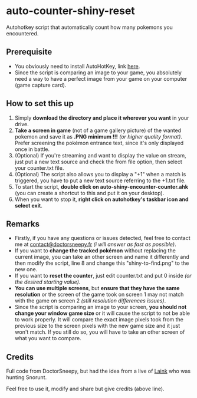# auto-counter-shiny-reset

Autohotkey script that automatically count how many pokemons you encountered.

## Prerequisite

- You obviously need to install AutoHotKey, link [here](https://www.autohotkey.com).
- Since the script is comparing an image to your game, you absolutely need a way to have a perfect image from your game on your computer (game capture card).

## How to set this up

1. Simply **download the directory and place it wherever you want** in your drive.
2. **Take a screen in game** (not of a game gallery picture) of the wanted pokemon and save it as **.PNG minimum !!!** *(or higher quality format)*. Prefer screening the pokémon entrance text, since it's only displayed once in battle.
3. (Optional) If you're streaming and want to display the value on stream, just put a new text source and check the from file option, then select your counter.txt file.
4. (Optional) The script also allows you to display a "+1" when a match is triggered, you have to put a new text source referring to the +1.txt file.
5. To start the script, **double click on auto-shiny-encounter-counter.ahk** (you can create a shortcut to this and put it on your desktop).
6. When you want to stop it, **right click on autohotkey's taskbar icon and select exit**.

## Remarks
- Firstly, if you have any questions or issues detected, feel free to contact me at contact@doctorsneepy.fr *(i will answer as fast as possible)*.
- If you want to **change the tracked pokémon** without replacing the current image, you can take an other screen and name it differently and then modify the script, line 8 and change this "shiny-to-find.png" to the new one.
- If you want to **reset the counter**, just edit counter.txt and put 0 inside *(or the desired starting value)*.
- **You can use multiple screens**, but **ensure that they have the same resolution** or the screen of the game took on screen 1 may not match with the game on screen 2 *(still resolution differences issues)*.
- Since the script is comparing an image to your screen, **you should not change your window game size** or it will cause the script to not be able to work properly. It will compare the exact image pixels took from the previous size to the screen pixels with the new game size and it just won't match. If you still do so, you will have to take an other screen of what you want to compare.


## Credits
Full code from DoctorSneepy, but had the idea from a live of [Laink](https://www.twitch.tv/wankilstudio) who was hunting Snorunt.

Feel free to use it, modify and share but give credits (above line).
